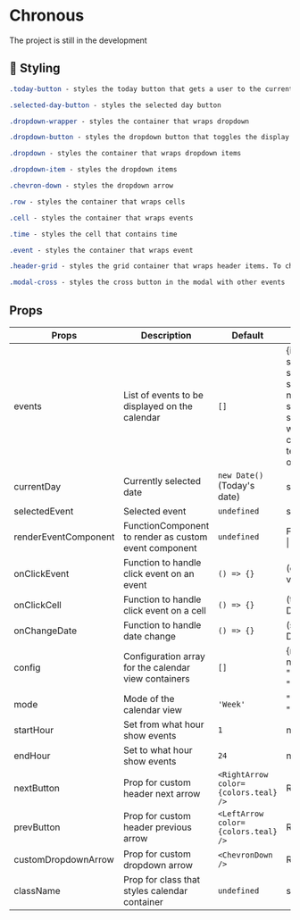 # Chronous

The project is still in the development

## 💅 **Styling**

```css
.today-button - styles the today button that gets a user to the current date

.selected-day-button - styles the selected day button

.dropdown-wrapper - styles the container that wraps dropdown

.dropdown-button - styles the dropdown button that toggles the display of the dropdown list

.dropdown - styles the container that wraps dropdown items

.dropdown-item - styles the dropdown items

.chevron-down - styles the dropdown arrow

.row - styles the container that wraps cells

.cell - styles the container that wraps events

.time - styles the cell that contains time

.event - styles the container that wraps event

.header-grid - styles the grid container that wraps header items. To change the order of the elements, edit this style: grid-template-areas: 'today arrows month year'

.modal-cross - styles the cross button in the modal with other events
```
## **Props**

| Props | Description | Default | Type |
| ------ | ----------- | ------- | ---- |
| events | List of events to be displayed on the calendar | `[]` | {id: string; title: string; date: string; start: string; end: string; overlapping?: number; type?: string; position?: string; number; width?: string; color?: string; textColor?: string; opacity?: number}[] |
| currentDay | Currently selected date | `new Date()` (Today's date) | string \| Date |
| selectedEvent | Selected event | `undefined` | string \| undefined |
| renderEventComponent | FunctionComponent to render as custom event component | `undefined` | FunctionComponent<EventComponentProps> \| undefined |
| onClickEvent | Function to handle click event on an event | `() => {}` | (event: CellT) => void |
| onClickCell | Function to handle click event on a cell | `() => {}` | (time: string, day: Date) => void |
| onChangeDate | Function to handle date change | `() => {}` | (start: Date, end: Date) => void |
| config | Configuration array for the calendar view containers | `[]` | {maxWidth: number, mode: "Day" \| "Week" \| "Month"}[] |
| mode | Mode of the calendar view | `'Week'` | "Day" \| "Week" \| "Month" |
| startHour | Set from what hour show events | `1` | number |
| endHour | Set to what hour show events | `24` | number |
| nextButton | Prop for custom header next arrow | `<RightArrow color={colors.teal} />` | ReactNode |
| prevButton | Prop for custom header previous arrow | `<LeftArrow color={colors.teal} />` | ReactNode |
| customDropdownArrow | Prop for custom dropdown arrow | `<ChevronDown />` | ReactNode |
| className | Prop for class that styles calendar container | `undefined` | string \| undefined |

